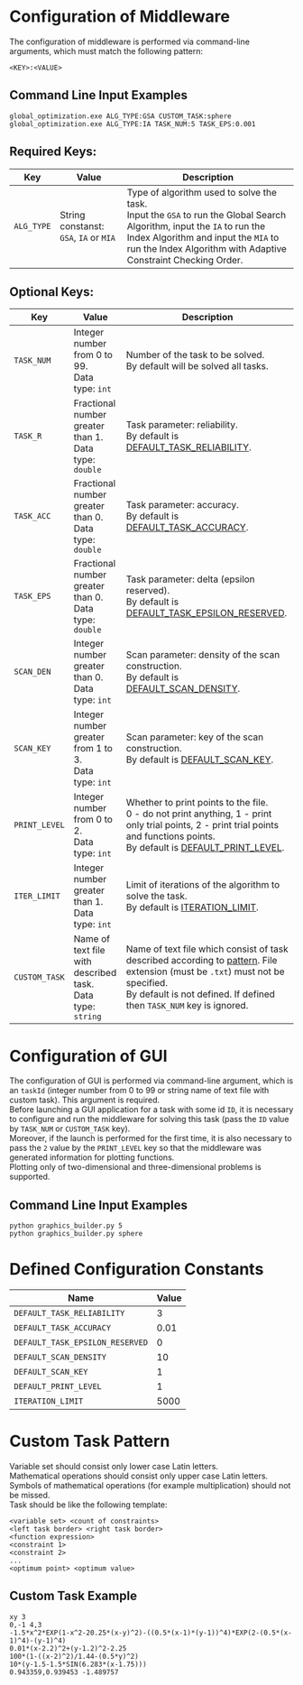 # Configuration of Middleware
The configuration of middleware is performed via command-line arguments, which must match the following pattern:
```
<KEY>:<VALUE>
```

## Command Line Input Examples
```
global_optimization.exe ALG_TYPE:GSA CUSTOM_TASK:sphere
global_optimization.exe ALG_TYPE:IA TASK_NUM:5 TASK_EPS:0.001
```

## Required Keys:
| Key       | Value                           | Description                                                                                                       |
|---------- |-------------------------------- |------------------------------------------------------------------------------------------------------------------ |
| `ALG_TYPE`| String constanst: `GSA`, `IA` or `MIA` | Type of algorithm used to solve the task.<br />Input the `GSA` to run the Global Search Algorithm, input the `IA` to run the Index Algorithm and input the `MIA` to run the Index Algorithm with Adaptive Constraint Checking Order.|

## Optional Keys:
| Key       | Value                                 | Description                                                                                                  |
|---------- |-------------------------------------- |------------------------------------------------------------------------------------------------------------- |
| `TASK_NUM`| Integer number from 0 to 99.<br />Data type: `int` | Number of the task to be solved.<br />By default will be solved all tasks. |
| `TASK_R`  | Fractional number greater than 1.<br />Data type: `double` | Task parameter: reliability.<br />By default is [DEFAULT_TASK_RELIABILITY](#defined-configuration-constants). |
| `TASK_ACC`| Fractional number greater than 0.<br />Data type: `double` | Task parameter: accuracy.<br />By default is [DEFAULT_TASK_ACCURACY](#defined-configuration-constants). |
| `TASK_EPS`| Fractional number greater than 0.<br />Data type: `double` | Task parameter: delta (epsilon reserved).<br />By default is [DEFAULT_TASK_EPSILON_RESERVED](#defined-configuration-constants). |
| `SCAN_DEN`| Integer number greater than 0.<br />Data type: `int` | Scan parameter: density of the scan construction.<br />By default is [DEFAULT_SCAN_DENSITY](#defined-configuration-constants). |
| `SCAN_KEY`| Integer number greater from 1 to 3.<br />Data type: `int` | Scan parameter: key of the scan construction.<br />By default is [DEFAULT_SCAN_KEY](#defined-configuration-constants). |
| `PRINT_LEVEL`| Integer number from 0 to 2.<br />Data type: `int` | Whether to print points to the file.<br />0 - do not print anything, 1 - print only trial points, 2 - print trial points and functions points.<br />By default is [DEFAULT_PRINT_LEVEL](#defined-configuration-constants). |
| `ITER_LIMIT`| Integer number greater than 1.<br />Data type: `int` | Limit of iterations of the algorithm to solve the task.<br />By default is [ITERATION_LIMIT](#defined-configuration-constants). |
| `CUSTOM_TASK`| Name of text file with described task.<br />Data type: `string` | Name of text file which consist of task described according to [pattern](#custom-task-pattern). File extension (must be `.txt`) must not be specified. <br />By default is not defined. If defined then `TASK_NUM` key is ignored. |

# Configuration of GUI
The configuration of GUI is performed via command-line argument, which is an `taskId` (integer number from 0 to 99 or string name of text file with custom task). This argument is required.<br />
Before launching a GUI application for a task with some id `ID`, it is necessary to configure and run the middleware for solving this task (pass the `ID` value by `TASK_NUM` or `CUSTOM_TASK` key). <br />Moreover, if the launch is performed for the first time, it is also necessary to pass the `2` value by the `PRINT_LEVEL` key so that the middleware was generated information for plotting functions.<br />
Plotting only of two-dimensional and three-dimensional problems is supported.<br />

## Command Line Input Examples
```
python graphics_builder.py 5
python graphics_builder.py sphere
```

# Defined Configuration Constants
| Name                            | Value  |
| ------------------------------- |------- |
| `DEFAULT_TASK_RELIABILITY`      | 3      | 
| `DEFAULT_TASK_ACCURACY`         | 0.01   | 
| `DEFAULT_TASK_EPSILON_RESERVED` | 0      |
| `DEFAULT_SCAN_DENSITY`          | 10     | 
| `DEFAULT_SCAN_KEY`              | 1      |
| `DEFAULT_PRINT_LEVEL`           | 1      |
| `ITERATION_LIMIT`               | 5000   |

# Custom Task Pattern
Variable set should consist only lower case Latin letters.<br />
Mathematical operations should consist only upper case Latin letters.<br />
Symbols of mathematical operations (for example multiplication) should not be missed.<br />
Task should be like the following template:<br /> 
```
<variable set> <count of constraints>
<left task border> <right task border>
<function expression>
<constraint 1>
<constraint 2>
...
<optimum point> <optimum value>
```

## Custom Task Example
```
xy 3
0,-1 4,3
-1.5*x^2*EXP(1-x^2-20.25*(x-y)^2)-((0.5*(x-1)*(y-1))^4)*EXP(2-(0.5*(x-1)^4)-(y-1)^4)
0.01*(x-2.2)^2+(y-1.2)^2-2.25
100*(1-((x-2)^2)/1.44-(0.5*y)^2)
10*(y-1.5-1.5*SIN(6.283*(x-1.75)))
0.943359,0.939453 -1.489757
```
